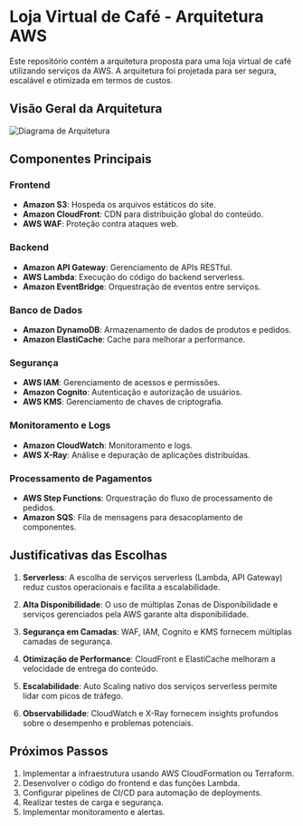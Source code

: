 # Loja Virtual de Café - Arquitetura AWS

Este repositório contém a arquitetura proposta para uma loja virtual de café utilizando serviços da AWS. A arquitetura foi projetada para ser segura, escalável e otimizada em termos de custos.

## Visão Geral da Arquitetura

![Diagrama de Arquitetura]([link-para-seu-diagrama.png](https://github.com/lzmattana/AWS/blob/main/AWS-Loja-Cafe.drawio))

## Componentes Principais

### Frontend
- **Amazon S3**: Hospeda os arquivos estáticos do site.
- **Amazon CloudFront**: CDN para distribuição global do conteúdo.
- **AWS WAF**: Proteção contra ataques web.

### Backend
- **Amazon API Gateway**: Gerenciamento de APIs RESTful.
- **AWS Lambda**: Execução do código do backend serverless.
- **Amazon EventBridge**: Orquestração de eventos entre serviços.

### Banco de Dados
- **Amazon DynamoDB**: Armazenamento de dados de produtos e pedidos.
- **Amazon ElastiCache**: Cache para melhorar a performance.

### Segurança
- **AWS IAM**: Gerenciamento de acessos e permissões.
- **Amazon Cognito**: Autenticação e autorização de usuários.
- **AWS KMS**: Gerenciamento de chaves de criptografia.

### Monitoramento e Logs
- **Amazon CloudWatch**: Monitoramento e logs.
- **AWS X-Ray**: Análise e depuração de aplicações distribuídas.

### Processamento de Pagamentos
- **AWS Step Functions**: Orquestração do fluxo de processamento de pedidos.
- **Amazon SQS**: Fila de mensagens para desacoplamento de componentes.

## Justificativas das Escolhas

1. **Serverless**: A escolha de serviços serverless (Lambda, API Gateway) reduz custos operacionais e facilita a escalabilidade.

2. **Alta Disponibilidade**: O uso de múltiplas Zonas de Disponibilidade e serviços gerenciados pela AWS garante alta disponibilidade.

3. **Segurança em Camadas**: WAF, IAM, Cognito e KMS fornecem múltiplas camadas de segurança.

4. **Otimização de Performance**: CloudFront e ElastiCache melhoram a velocidade de entrega do conteúdo.

5. **Escalabilidade**: Auto Scaling nativo dos serviços serverless permite lidar com picos de tráfego.

6. **Observabilidade**: CloudWatch e X-Ray fornecem insights profundos sobre o desempenho e problemas potenciais.

## Próximos Passos

1. Implementar a infraestrutura usando AWS CloudFormation ou Terraform.
2. Desenvolver o código do frontend e das funções Lambda.
3. Configurar pipelines de CI/CD para automação de deployments.
4. Realizar testes de carga e segurança.
5. Implementar monitoramento e alertas.
